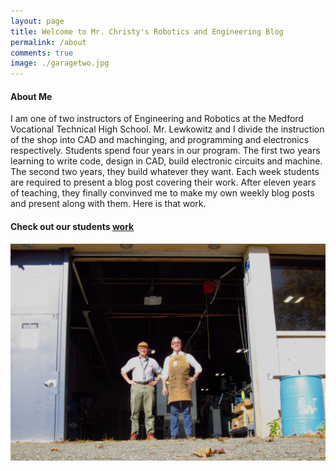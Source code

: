 ```yaml
---
layout: page
title: Welcome to Mr. Christy's Robotics and Engineering Blog
permalink: /about
comments: true
image: ./garagetwo.jpg
---
```


<div class="row justify-content-between">
<div class="col-md-8 pr-5" markdown="1">

#### About Me
I am one of two instructors of Engineering and Robotics at the Medford Vocational Technical High School. Mr. Lewkowitz and I divide the instruction of the shop into CAD and machinging, and programming and electronics respectively. Students spend four years in our program. The first two years learning to write code, design in CAD, build electronic circuits and machine. The second two years, they build whatever they want. Each week students are required to present a blog post covering their work. After eleven years of teaching, they finally convinved me to make my own weekly blog posts and present along with them. Here is that work.

</div>

<div class="col-md-4">

<div class="sticky-top sticky-top-80" markdown="1">

#### Check out our students [work](https://mvthsengineering.com/)
![theshop](./garagetwo.jpg)
</div>
</div>
</div>


